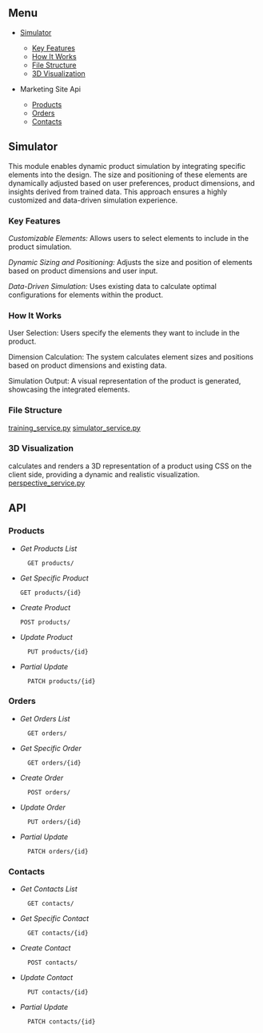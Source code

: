 

## Menu

* [Simulator](#Simulator)
  - [Key Features](#Key-Features)
  - [How It Works](#How-It-Works)
  - [File Structure](#File-Structure)
  - [3D Visualization](#3D-Visualization)
  
* Marketing Site Api
  
  - [Products](#Products)
  - [Orders](#Orders)
  - [Contacts](#Contacts)


## **Simulator**

This module enables dynamic product simulation by integrating specific elements into the design. The size and positioning of these elements are dynamically adjusted based on user preferences, product dimensions, and insights derived from trained data. This approach ensures a highly customized and data-driven simulation experience.

### **Key Features**
_Customizable Elements:_ Allows users to select elements to include in the product simulation.

_Dynamic Sizing and Positioning:_ Adjusts the size and position of elements based on product dimensions and user input.

_Data-Driven Simulation:_ Uses existing data to calculate optimal configurations for elements within the product.

### **How It Works**
User Selection: Users specify the elements they want to include in the product.

Dimension Calculation: The system calculates element sizes and positions based on product dimensions and existing data.

Simulation Output: A visual representation of the product is generated, showcasing the integrated elements.

### **File Structure**
[training_service.py](simulator%2Fservices%2Ftraining_service.py)
[simulator_service.py](simulator%2Fservices%2Fsimulator_service.py)

### **3D Visualization**
calculates and renders a 3D representation of a product using CSS on the client side, providing a dynamic and realistic visualization.
[perspective_service.py](simulator%2Fservices%2Fperspective_service.py)

## API


### **Products**
    

- _Get Products List_
   
        GET products/

- _Get Specific Product_
    
      GET products/{id}

- _Create Product_
   
      POST products/

- _Update Product_
    
        PUT products/{id}

- _Partial Update_
   
        PATCH products/{id}



### **Orders**

- _Get Orders List_
   
        GET orders/

- _Get Specific Order_
    
        GET orders/{id}

- _Create Order_
   
        POST orders/

- _Update Order_
    
        PUT orders/{id}

- _Partial Update_
   
        PATCH orders/{id}

### **Contacts**

- _Get Contacts List_
   
        GET contacts/

- _Get Specific Contact_
    
        GET contacts/{id}

- _Create Contact_
   
        POST contacts/

- _Update Contact_
    
        PUT contacts/{id}

- _Partial Update_
   
        PATCH contacts/{id}

